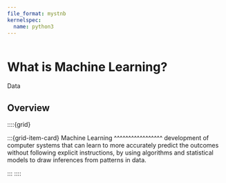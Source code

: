 ```yaml
---
file_format: mystnb
kernelspec:
  name: python3
---
```


```{title} What are Machine Learning?
```

# What is Machine Learning?

Data

## Overview

::::{grid}

:::{grid-item-card} 
Machine Learning
^^^^^^^^^^^^^^^^^
development of computer systems that can learn to more accurately predict the outcomes without
following explicit instructions, by using algorithms and statistical models to draw inferences from patterns in data.

:::
::::
